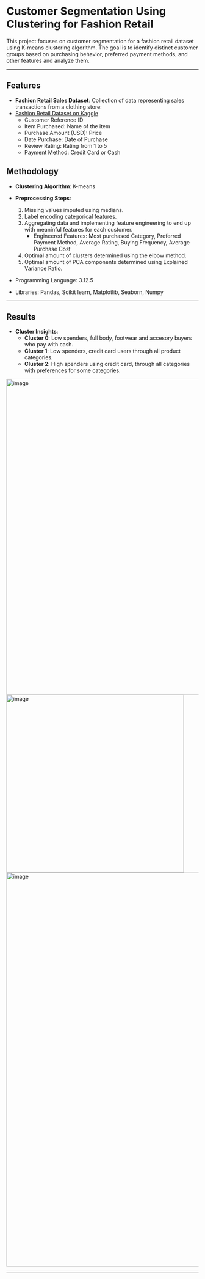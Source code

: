 # Customer Segmentation Using Clustering for Fashion Retail

This project focuses on customer segmentation for a fashion retail dataset using K-means clustering algorithm. 
The goal is to identify distinct customer groups based on purchasing behavior, preferred payment methods, 
and other features and analyze them.

---

## Features
- **Fashion Retail Sales Dataset**: Collection of data representing sales transactions from a clothing store:
- [Fashion Retail Dataset on Kaggle](https://www.kaggle.com/datasets/fekihmea/fashion-retail-sales/data)
  - Customer Reference ID
  - Item Purchased: Name of the item
  - Purchase Amount (USD): Price
  - Date Purchase: Date of Purchase
  - Review Rating: Rating from 1 to 5
  - Payment Method: Credit Card or Cash


 ## Methodology
- **Clustering Algorithm**: K-means
- **Preprocessing Steps**:
  1. Missing values imputed using medians.
  2. Label encoding categorical features.
  3. Aggregating data and implementing feature engineering to end up with meaninful features for each customer.
     - Engineered Features: Most purchased Category, Preferred Payment Method, Average Rating, Buying Frequency,
       Average Purchase Cost
  4. Optimal amount of clusters determined using the elbow method.
  5. Optimal amount of PCA components determined using Explained Variance Ratio.
 
- Programming Language: 3.12.5
  
- Libraries: Pandas, Scikit learn, Matplotlib, Seaborn, Numpy

 ---

## Results
- **Cluster Insights**:
  - **Cluster 0**: Low spenders, full body, footwear and accesory buyers who pay with cash.
  - **Cluster 1**: Low spenders, credit card users through all product categories.
  - **Cluster 2**: High spenders using credit card, through all categories with preferences for some categories.

<img width="827" alt="image" src="https://github.com/user-attachments/assets/7f6d4a1d-9633-49ed-8533-261467a3e8f1" />

<img width="465" alt="image" src="https://github.com/user-attachments/assets/dfe5a3e4-f837-4b67-8daf-52f63e00544c" />

<img width="1032" alt="image" src="https://github.com/user-attachments/assets/33aae5c4-e3e9-42be-ac6a-cc2f08196cad" />

---
